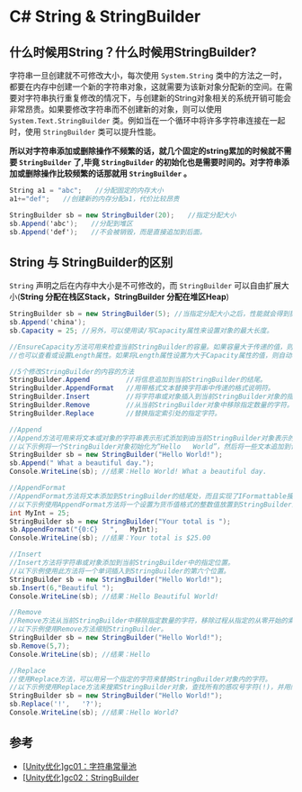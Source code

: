 # C# String & StringBuilder

## 什么时候用String？什么时候用StringBuilder?

字符串一旦创建就不可修改大小，每次使用 `System.String` 类中的方法之一时，都要在内存中创建一个新的字符串对象，这就需要为该新对象分配新的空间。在需要对字符串执行重复修改的情况下，与创建新的String对象相关的系统开销可能会非常昂贵。如果要修改字符串而不创建新的对象，则可以使用 `System.Text.StringBuilder` 类。例如当在一个循环中将许多字符串连接在一起时，使用 `StringBuilder` 类可以提升性能。

**所以对字符串添加或删除操作不频繁的话，就几个固定的string累加的时候就不需要 `StringBuilder` 了,毕竟 `StringBuilder` 的初始化也是需要时间的。对字符串添加或删除操作比较频繁的话那就用 `StringBuilder` 。**

```c#
String a1 = "abc";　　//分配固定的内存大小
a1+="def";　　//创建新的内存分配a1，代价比较昂贵

StringBuilder sb = new StringBuilder(20);　　//指定分配大小
sb.Append('abc');　　//分配到堆区
sb.Append('def');　　//不会被销毁，而是直接追加到后面。
```

## String 与 StringBuilder的区别

`String` 声明之后在内存中大小是不可修改的，而 `StringBuilder` 可以自由扩展大小(**String 分配在栈区Stack，StringBuilder 分配在堆区Heap**)

```c#
StringBuilder sb = new StringBuilder(5); //当指定分配大小之后，性能就会得到提升。在达到容量之前，它不会为其自己重新分配空间。如果超过指定大小系统会当前大小倍增，也就10,15,20。建议指定大小
sb.Append('china');
sb.Capacity = 25; //另外，可以使用读/写Capacity属性来设置对象的最大长度。

//EnsureCapacity方法可用来检查当前StringBuilder的容量。如果容量大于传递的值，则不进行任何更改；但是，如果容量小于传递的值，则会更改当前的容量以使其与传递的值匹配。   
//也可以查看或设置Length属性。如果将Length属性设置为大于Capacity属性的值，则自动将Capacity属性更改为与Length属性相同的值。如果将Length属性设置为小于当前StringBuilder对象内的字符串长度的值，则会缩短该字符串。   

//5个修改StringBuilder的内容的方法
StringBuilder.Append         //将信息追加到当前StringBuilder的结尾。     
StringBuilder.AppendFormat   //用带格式文本替换字符串中传递的格式说明符。     
StringBuilder.Insert         //将字符串或对象插入到当前StringBuilder对象的指定索引处。     
StringBuilder.Remove         //从当前StringBuilder对象中移除指定数量的字符。     
StringBuilder.Replace        //替换指定索引处的指定字符。

//Append   
//Append方法可用来将文本或对象的字符串表示形式添加到由当前StringBuilder对象表示的字符串的结尾处。
//以下示例将一个StringBuilder对象初始化为“Hello   World”，然后将一些文本追加到该对象的结尾处。将根据需要自动分配空间。 
StringBuilder sb = new StringBuilder("Hello World!");  
sb.Append(" What a beautiful day.");  
Console.WriteLine(sb); //结果：Hello World! What a beautiful day. 

//AppendFormat   
//AppendFormat方法将文本添加到StringBuilder的结尾处，而且实现了IFormattable接口，因此可接受格式化部分中描述的标准格式字符串。可以使用此方法来自定义变量的格式并将这些值追加到StringBuilder的后面。
//以下示例使用AppendFormat方法将一个设置为货币值格式的整数值放置到StringBuilder的结尾。  
int MyInt = 25;    
StringBuilder sb = new StringBuilder("Your total is ");  
sb.AppendFormat("{0:C}   ",   MyInt);  
Console.WriteLine(sb); //结果：Your total is $25.00   

//Insert   
//Insert方法将字符串或对象添加到当前StringBuilder中的指定位置。
//以下示例使用此方法将一个单词插入到StringBuilder的第六个位置。
StringBuilder sb = new StringBuilder("Hello World!");  
sb.Insert(6,"Beautiful ");  
Console.WriteLine(sb); //结果：Hello Beautiful World!  

//Remove   
//Remove方法从当前StringBuilder中移除指定数量的字符，移除过程从指定的从零开始的索引处开始。
//以下示例使用Remove方法缩短StringBuilder。   
StringBuilder sb = new StringBuilder("Hello World!");  
sb.Remove(5,7);  
Console.WriteLine(sb); //结果：Hello

//Replace   
//使用Replace方法，可以用另一个指定的字符来替换StringBuilder对象内的字符。
//以下示例使用Replace方法来搜索StringBuilder对象，查找所有的感叹号字符(!)，并用问号字符(?)来替换它们。
StringBuilder sb = new StringBuilder("Hello World!");  
sb.Replace('!',   '?');  
Console.WriteLine(sb); //结果：Hello World?
```

## 参考
* [[Unity优化]gc01：字符串常量池](https://www.cnblogs.com/lyh916/p/10848138.html)
* [[Unity优化]gc02：StringBuilder](https://www.cnblogs.com/lyh916/p/10850742.html)